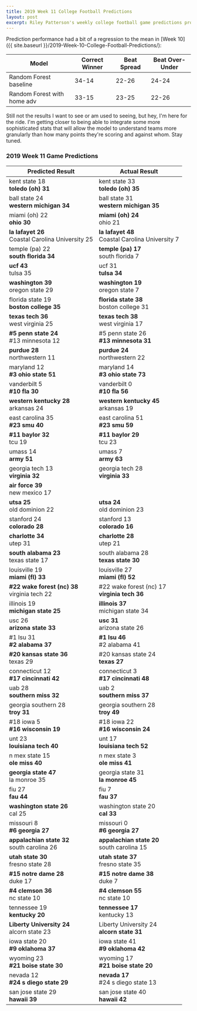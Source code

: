 ```yaml
---
title: 2019 Week 11 College Football Predictions
layout: post
excerpt: Riley Patterson's weekly college football game predictions produced from a gradually improving pagerank-based model. Updated with comparisons to actual results as those results come in.
---
```


Prediction performance had a bit of a regression to the mean in [Week 10]({{ site.baseurl }}/2019-Week-10-College-Football-Predictions/):

| Model | Correct Winner | Beat Spread | Beat Over-Under |
|-------|----------------|-------------|-----------------|
| Random Forest baseline | 34-14 | 22-26 | 24-24 |
| Random Forest with home adv | 33-15 | 23-25 | 22-26 |

Still not the results I want to see or am used to seeing, but hey, I'm here for the ride. I'm getting closer to being able to integrate some more sophisticated stats that will allow the model to understand teams more granularly than how many points they're scoring and against whom. Stay tuned.

### 2019 Week 11 Game Predictions

| Predicted Result | Actual Result |
|------------------|---------------|
| kent state 18<br>**toledo (oh) 31** | kent state 33<br>**toledo (oh) 35** |
| ball state 24<br>**western michigan 34** | ball state 31<br>**western michigan 35** |
| miami (oh) 22<br>**ohio 30** | **miami (oh) 24**<br>ohio 21 |
| **la lafayet 26**<br>Coastal Carolina University 25 | **la lafayet 48**<br>Coastal Carolina University 7 |
| temple (pa) 22<br>**south florida 34** | **temple (pa) 17**<br>south florida 7 |
| **ucf 43**<br>tulsa 35 | ucf 31<br>**tulsa 34** |
| **washington 39**<br>oregon state 29 | **washington 19**<br>oregon state 7 |
| florida state 19<br>**boston college 35** | **florida state 38**<br>boston college 31 |
| **texas tech 36**<br>west virginia 25 | **texas tech 38**<br>west virginia 17 |
| **#5 penn state 24**<br>#13 minnesota 12 | #5 penn state 26<br>**#13 minnesota 31** |
| **purdue 28**<br>northwestern 11 | **purdue 24**<br>northwestern 22 |
| maryland 12<br>**#3 ohio state 51** | maryland 14<br>**#3 ohio state 73** |
| vanderbilt 5<br>**#10 fla 30** | vanderbilt 0<br>**#10 fla 56** |
| **western kentucky 28**<br>arkansas 24 | **western kentucky 45**<br>arkansas 19 |
| east carolina 35<br>**#23 smu 40** | east carolina 51<br>**#23 smu 59** |
| **#11 baylor 32**<br>tcu 19 | **#11 baylor 29**<br>tcu 23 |
| umass 14<br>**army 51** | umass 7<br>**army 63** |
| georgia tech 13<br>**virginia 32** | georgia tech 28<br>**virginia 33** |
| **air force 39**<br>new mexico 17 |  |
| **utsa 25**<br>old dominion 22 | **utsa 24**<br>old dominion 23 |
| stanford 24<br>**colorado 28** | stanford 13<br>**colorado 16** |
| **charlotte 34**<br>utep 31 | **charlotte 28**<br>utep 21 |
| **south alabama 23**<br>texas state 17 | south alabama 28<br>**texas state 30** |
| louisville 19<br>**miami (fl) 33** | louisville 27<br>**miami (fl) 52** |
| **#22 wake forest (nc) 38**<br>virginia tech 22 | #22 wake forest (nc) 17<br>**virginia tech 36** |
| illinois 19<br>**michigan state 25** | **illinois 37**<br>michigan state 34 |
| usc 26<br>**arizona state 33** | **usc 31**<br>arizona state 26 |
| #1 lsu 31<br>**#2 alabama 37** | **#1 lsu 46**<br>#2 alabama 41 |
| **#20 kansas state 36**<br>texas 29 | #20 kansas state 24<br>**texas 27** |
| connecticut 12<br>**#17 cincinnati 42** | connecticut 3<br>**#17 cincinnati 48** |
| uab 28<br>**southern miss 32** | uab 2<br>**southern miss 37** |
| georgia southern 28<br>**troy 31** | georgia southern 28<br>**troy 49** |
| #18 iowa 5<br>**#16 wisconsin 19** | #18 iowa 22<br>**#16 wisconsin 24** |
| unt 23<br>**louisiana tech 40** | unt 17<br>**louisiana tech 52** |
| n mex state 15<br>**ole miss 40** | n mex state 3<br>**ole miss 41** |
| **georgia state 47**<br>la monroe 35 | georgia state 31<br>**la monroe 45** |
| fiu 27<br>**fau 44** | fiu 7<br>**fau 37** |
| **washington state 26**<br>cal 25 | washington state 20<br>**cal 33** |
| missouri 8<br>**#6 georgia 27** | missouri 0<br>**#6 georgia 27** |
| **appalachian state 32**<br>south carolina 26 | **appalachian state 20**<br>south carolina 15 |
| **utah state 30**<br>fresno state 28 | **utah state 37**<br>fresno state 35 |
| **#15 notre dame 28**<br>duke 17 | **#15 notre dame 38**<br>duke 7 |
| **#4 clemson 36**<br>nc state 10 | **#4 clemson 55**<br>nc state 10 |
| tennessee 19<br>**kentucky 20** | **tennessee 17**<br>kentucky 13 |
| **Liberty University 24**<br>alcorn state 23 | Liberty University 24<br>**alcorn state 31** |
| iowa state 20<br>**#9 oklahoma 37** | iowa state 41<br>**#9 oklahoma 42** |
| wyoming 23<br>**#21 boise state 30** | wyoming 17<br>**#21 boise state 20** |
| nevada 12<br>**#24 s diego state 29** | **nevada 17**<br>#24 s diego state 13 |
| san jose state 29<br>**hawaii 39** | san jose state 40<br>**hawaii 42** |
